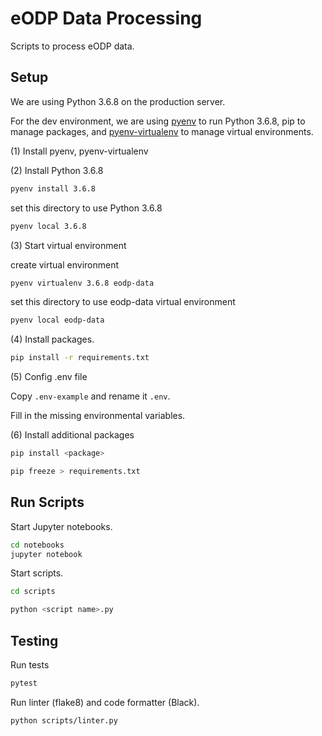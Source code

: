 # eODP Data Processing

Scripts to process eODP data.

## Setup

We are using Python 3.6.8 on the production server.

For the dev environment, we are using [pyenv](https://github.com/pyenv/pyenv) to run Python 3.6.8, pip to manage packages, and [pyenv-virtualenv](https://github.com/pyenv/pyenv-virtualenv) to manage virtual environments.

(1) Install pyenv, pyenv-virtualenv

(2) Install Python 3.6.8

```bash
pyenv install 3.6.8
```

set this directory to use Python 3.6.8

```bash
pyenv local 3.6.8
```

(3) Start virtual environment

create virtual environment

```bash
pyenv virtualenv 3.6.8 eodp-data
```

set this directory to use eodp-data virtual environment

```bash
pyenv local eodp-data
```

(4) Install packages.

```bash
pip install -r requirements.txt
```

(5) Config .env file

Copy `.env-example` and rename it `.env`.

Fill in the missing environmental variables.

(6) Install additional packages

```bash
pip install <package>

pip freeze > requirements.txt
```

## Run Scripts

Start Jupyter notebooks.

```bash
cd notebooks
jupyter notebook
```

Start scripts.

```bash
cd scripts

python <script name>.py
```

## Testing

Run tests

```bash
pytest
```

Run linter (flake8) and code formatter (Black).

```bash
python scripts/linter.py
```
